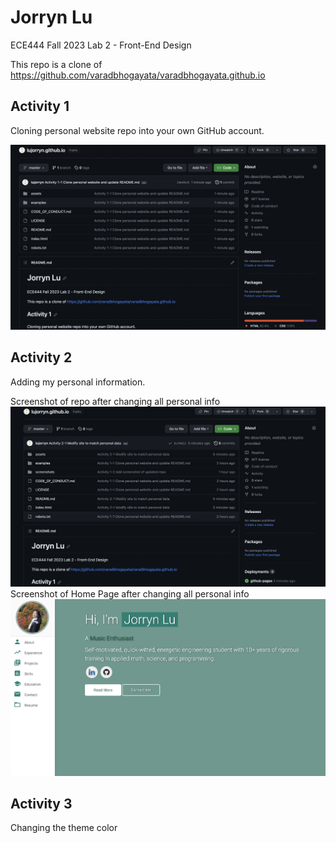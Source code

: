 # Jorryn Lu
ECE444 Fall 2023 Lab 2 - Front-End Design

This repo is a clone of https://github.com/varadbhogayata/varadbhogayata.github.io

## Activity 1
Cloning personal website repo into your own GitHub account.
<p>
    <img src="screenshots/Activity1-clonerepo.png" alt="Screenshot Activity 1"/>
</p>

## Activity 2
Adding my personal information.
<p>
    Screenshot of repo after changing all personal info<br/>
    <img src="screenshots/Activity2-1-repo.png" alt="Screenshot Activity 2-1"/><br/>
    Screenshot of Home Page after changing all personal info<br/>
    <img src="screenshots/Activity2-2-homepage.png" alt="Screenshot Activity 2-2"/><br/>
</p>

## Activity 3
Changing the theme color